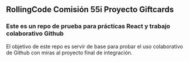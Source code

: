 ## RollingCode Comisión 55i Proyecto Giftcards

### Este es un repo de prueba para prácticas React y trabajo colaborativo Github

El objetivo de este repo es servir de base para probar el uso colaborativo de Github con miras al proyecto final de integración.